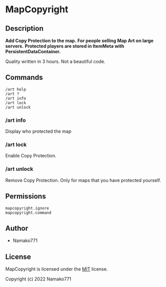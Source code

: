 # MapCopyright

## Description
**Add Copy Protection to the map.**
**For people selling Map Art on large servers.**
**Protected players are stored in ItemMeta with PersistentDataContainer.**

Quality written in 3 hours. Not a beautiful code.

## Commands
```
/art help
/art ?
/art info
/art lock
/art unlock
```

### /art info
Display who protected the map

### /art lock
Enable Copy Protection.

### /art unlock
Remove Copy Protection.
Only for maps that you have protected yourself.

## Permissions
```
mapcopyright.ignore
mapcopyright.command
```

## Author
* Namako771

## License
MapCopyright is licensed under the [MIT](https://en.wikipedia.org/wiki/MIT_License) license.

Copyright (c) 2022 Namako771